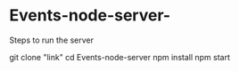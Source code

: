 # Events-node-server-


Steps to run the server 

git clone "link"
cd Events-node-server
npm install
npm start
